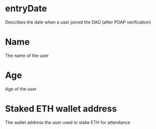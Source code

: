 # entryDate

Describes the date when a user joined the DAO (after POAP verification)

# Name

The name of the user

# Age 

Age of the user

# Staked ETH wallet address

The wallet address the user used to stake ETH for attendance
